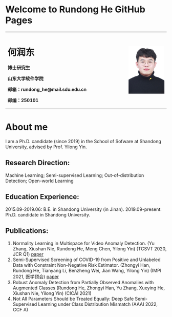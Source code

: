 # Welcome to Rundong He GitHub Pages



<table border="0">
  <tr>
    <td width="75%">
      <h1>何润东</h1>
      <p><b>博士研究生</b></p>
      <p><b>山东大学软件学院</b></p>
      <p><b>邮箱：rundong_he@mail.sdu.edu.cn</b></p>
      <p><b>邮编：250101</b></p>
    </td>
    <td width="25%">
      <img src="/何润东.jpg" width="100%">    
    </td>
  </tr>
</table>


# About me

I am a Ph.D. candidate (since 2019) in the School of Sofware at Shandong University, advised by Prof. Yilong Yin.

## Research Direction:

Machine Learning; Semi-supervised Learning; Out-of-distribution Detection; Open-world Learning

## Education Experience:

2015.09-2019.06: B.E. in Shandong University (in Jinan).
2019.09-present: Ph.D. candidate in Shandong University.

## Publications:

1. Normality Learning in Multispace for Video Anomaly Detection. (Yu Zhang, Xiushan Nie, Rundong He, Meng Chen, Yilong Yin) (TCSVT 2020, JCR Q1) [paper](https://ieeexplore.ieee.org/abstract/document/9266126) 
2. Semi-Supervised Screening of COVID-19 from Positive and Unlabeled Data with Constraint Non-Negative Risk Estimator. (Zhongyi Han, Rundong He, Tianyang Li, Benzheng Wei, Jian Wang, Yilong Yin) (IMPI 2021, 医学顶会) [paper](https://link.springer.com/chapter/10.1007/978-3-030-78191-0_47)
3. Robust Anomaly Detection from Partially Observed Anomalies with Augmented Classes (Rundong He, Zhongyi Han, Yu Zhang, Xueying He, Xiushan Nie, Yilong Yin) (CICAI 2021)
4. Not All Parameters Should be Treated Equally: Deep Safe Semi-Supervised Learning under Class Distribution Mismatch (AAAI 2022, CCF A)

